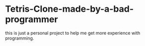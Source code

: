# Tetris-Clone-made-by-a-bad-programmer

this is just a personal project to help me get more experience with programming.
